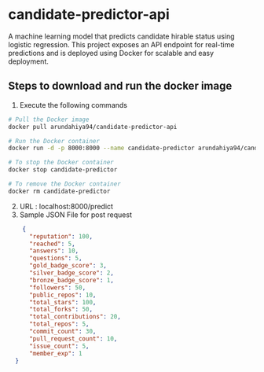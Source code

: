 # candidate-predictor-api
A machine learning model that predicts candidate hirable status using logistic regression. This project exposes an API endpoint for real-time predictions and is deployed using Docker for scalable and easy deployment.

## Steps to download and run the docker image
1. Execute the following commands 
```bash
# Pull the Docker image
docker pull arundahiya94/candidate-predictor-api

# Run the Docker container
docker run -d -p 8000:8000 --name candidate-predictor arundahiya94/candidate-predictor-api

# To stop the Docker container
docker stop candidate-predictor

# To remove the Docker container
docker rm candidate-predictor
```

2. URL : localhost:8000/predict
3. Sample JSON File for post request

```json
    {
      "reputation": 100,
      "reached": 5,
      "answers": 10,
      "questions": 5,
      "gold_badge_score": 3,
      "silver_badge_score": 2,
      "bronze_badge_score": 1,
      "followers": 50,
      "public_repos": 10,
      "total_stars": 100,
      "total_forks": 50,
      "total_contributions": 20,
      "total_repos": 5,
      "commit_count": 30,
      "pull_request_count": 10,
      "issue_count": 5,
      "member_exp": 1
  }
```



